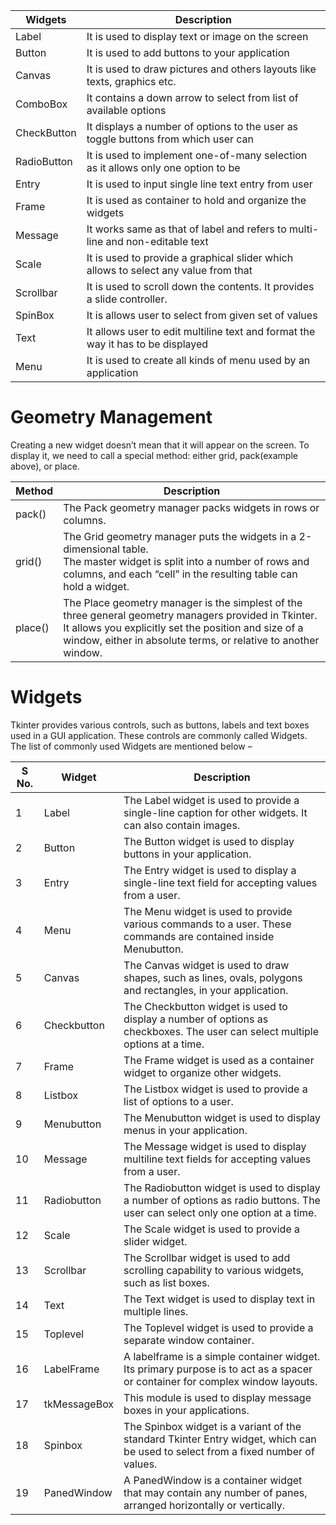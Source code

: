 | Widgets         | Description |
|-----------------|-----------------------------|
| Label           | It is used to display text or image on the screen |
| Button          | It is used to add buttons to your application |
| Canvas          | It is used to draw pictures and others layouts like texts, graphics etc. |
| ComboBox	      | It contains a down arrow to select from list of available options |
| CheckButton	  | It displays a number of options to the user as toggle buttons from which user can  |select any number of options.
| RadioButton     | It is used to implement one-of-many selection as it allows only one option to be  |selected
| Entry           | It is used to input single line text entry from user |
| Frame           | It is used as container to hold and organize the widgets |
| Message	        | It works same as that of label and refers to multi-line and non-editable text |
| Scale           | It is used to provide a graphical slider which allows to select any value from that  |scale
| Scrollbar       | It is used to scroll down the contents. It provides a slide controller. |
| SpinBox         | It is allows user to select from given set of values |
| Text	        | It allows user to edit multiline text and format the way it has to be displayed |
| Menu            | It is used to create all kinds of menu used by an application |


# Geometry Management
Creating a new widget doesn’t mean that it will appear on the screen. To display it, we need to call a special method: either grid, pack(example above), or place. 

|Method |	Description|
|-------|--------------|
|pack() |	The Pack geometry manager packs widgets in rows or columns.|
|grid() |	The Grid geometry manager puts the widgets in a 2-dimensional table. <br>The master widget is split into a number of rows and columns, and each “cell” in the resulting table can hold a widget. |
|place()|	The Place geometry manager is the simplest of the three general geometry managers provided in Tkinter. <br> It allows you explicitly set the position and size of a window, either in absolute terms, or relative to another window.|

# Widgets
Tkinter provides various controls, such as buttons, labels and text boxes used in a GUI application. These controls are commonly called Widgets.  The list of commonly used Widgets are mentioned below –

|S No. |	Widget	| Description |
|-------|---------|---------------|
|1	|Label	|The Label widget is used to provide a single-line caption for other widgets. It can also contain images.|
|2	|Button	|The Button widget is used to display buttons in your application.|
|3	|Entry	|The Entry widget is used to display a single-line text field for accepting values from a user.|
|4	|Menu	|The Menu widget is used to provide various commands to a user. These commands are contained inside Menubutton.|
|5	|Canvas	|The Canvas widget is used to draw shapes, such as lines, ovals, polygons and rectangles, in your application.|
|6	|Checkbutton	|The Checkbutton widget is used to display a number of options as checkboxes. The user can select multiple options at a time.|
|7	|Frame	|The Frame widget is used as a container widget to organize other widgets.|
|8	|Listbox	|The Listbox widget is used to provide a list of options to a user.|
|9	|Menubutton	|The Menubutton widget is used to display menus in your application.|
|10	|Message	|The Message widget is used to display multiline text fields for accepting values from a  user. |
|11	|Radiobutton	|The Radiobutton widget is used to display a number of options as radio buttons. The user can select only one option at a time. |
|12	|Scale	|The Scale widget is used to provide a slider widget.|
|13	|Scrollbar	|The Scrollbar widget is used to add scrolling capability to various widgets, such as  list boxes.|
|14	|Text	|The Text widget is used to display text in multiple lines.|
|15	|Toplevel	|The Toplevel widget is used to provide a separate window container.|
|16	|LabelFrame	|A labelframe is a simple container widget. Its primary purpose is to act as a spacer or container for complex window layouts.|
|17	|tkMessageBox	|This module is used to display message boxes in your applications.|
|18	|Spinbox	|The Spinbox widget is a variant of the standard Tkinter Entry widget, which can be used to select from a fixed number of values.|
|19	|PanedWindow	|A PanedWindow is a container widget that may contain any number of panes, arranged horizontally or vertically.|